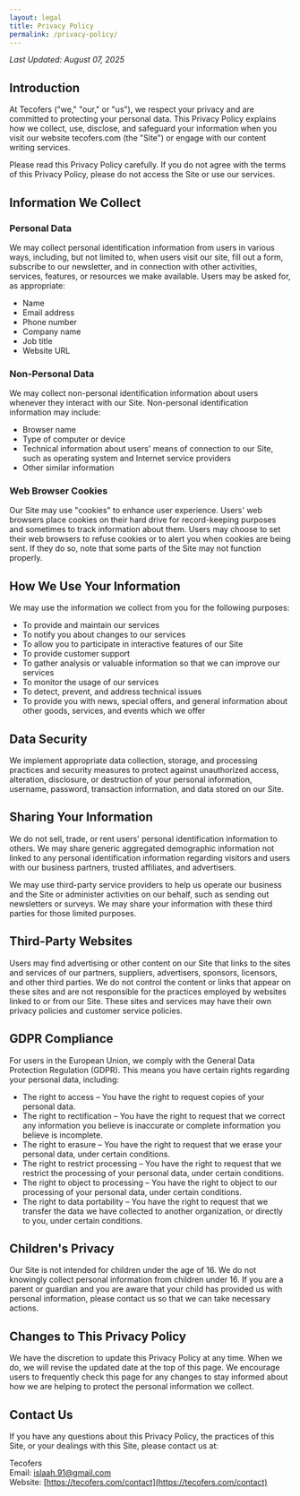 ```yaml
---
layout: legal
title: Privacy Policy
permalink: /privacy-policy/
---
```


*Last Updated: August 07, 2025*

## Introduction

At Tecofers ("we," "our," or "us"), we respect your privacy and are committed to protecting your personal data. This Privacy Policy explains how we collect, use, disclose, and safeguard your information when you visit our website tecofers.com (the "Site") or engage with our content writing services.

Please read this Privacy Policy carefully. If you do not agree with the terms of this Privacy Policy, please do not access the Site or use our services.

## Information We Collect

### Personal Data

We may collect personal identification information from users in various ways, including, but not limited to, when users visit our site, fill out a form, subscribe to our newsletter, and in connection with other activities, services, features, or resources we make available. Users may be asked for, as appropriate:

- Name
- Email address
- Phone number
- Company name
- Job title
- Website URL

### Non-Personal Data

We may collect non-personal identification information about users whenever they interact with our Site. Non-personal identification information may include:

- Browser name
- Type of computer or device
- Technical information about users' means of connection to our Site, such as operating system and Internet service providers
- Other similar information

### Web Browser Cookies

Our Site may use "cookies" to enhance user experience. Users' web browsers place cookies on their hard drive for record-keeping purposes and sometimes to track information about them. Users may choose to set their web browsers to refuse cookies or to alert you when cookies are being sent. If they do so, note that some parts of the Site may not function properly.

## How We Use Your Information

We may use the information we collect from you for the following purposes:

- To provide and maintain our services
- To notify you about changes to our services
- To allow you to participate in interactive features of our Site
- To provide customer support
- To gather analysis or valuable information so that we can improve our services
- To monitor the usage of our services
- To detect, prevent, and address technical issues
- To provide you with news, special offers, and general information about other goods, services, and events which we offer

## Data Security

We implement appropriate data collection, storage, and processing practices and security measures to protect against unauthorized access, alteration, disclosure, or destruction of your personal information, username, password, transaction information, and data stored on our Site.

## Sharing Your Information

We do not sell, trade, or rent users' personal identification information to others. We may share generic aggregated demographic information not linked to any personal identification information regarding visitors and users with our business partners, trusted affiliates, and advertisers.

We may use third-party service providers to help us operate our business and the Site or administer activities on our behalf, such as sending out newsletters or surveys. We may share your information with these third parties for those limited purposes.

## Third-Party Websites

Users may find advertising or other content on our Site that links to the sites and services of our partners, suppliers, advertisers, sponsors, licensors, and other third parties. We do not control the content or links that appear on these sites and are not responsible for the practices employed by websites linked to or from our Site. These sites and services may have their own privacy policies and customer service policies.

## GDPR Compliance

For users in the European Union, we comply with the General Data Protection Regulation (GDPR). This means you have certain rights regarding your personal data, including:

- The right to access – You have the right to request copies of your personal data.
- The right to rectification – You have the right to request that we correct any information you believe is inaccurate or complete information you believe is incomplete.
- The right to erasure – You have the right to request that we erase your personal data, under certain conditions.
- The right to restrict processing – You have the right to request that we restrict the processing of your personal data, under certain conditions.
- The right to object to processing – You have the right to object to our processing of your personal data, under certain conditions.
- The right to data portability – You have the right to request that we transfer the data we have collected to another organization, or directly to you, under certain conditions.

## Children's Privacy

Our Site is not intended for children under the age of 16. We do not knowingly collect personal information from children under 16. If you are a parent or guardian and you are aware that your child has provided us with personal information, please contact us so that we can take necessary actions.

## Changes to This Privacy Policy

We have the discretion to update this Privacy Policy at any time. When we do, we will revise the updated date at the top of this page. We encourage users to frequently check this page for any changes to stay informed about how we are helping to protect the personal information we collect.

## Contact Us

If you have any questions about this Privacy Policy, the practices of this Site, or your dealings with this Site, please contact us at:

Tecofers  
Email: [islaah.91@gmail.com](mailto:islaah.91@gmail.com)  
Website: [https://tecofers.com/contact](https://tecofers.com/contact)
